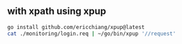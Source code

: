 ## with xpath using xpup
```bash
go install github.com/ericchiang/xpup@latest
cat ./monitoring/login.req | ~/go/bin/xpup '//request'
```

